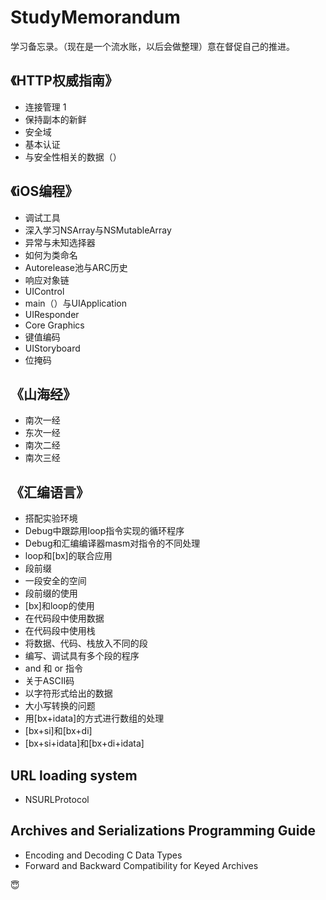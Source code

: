 # StudyMemorandum
学习备忘录。（现在是一个流水账，以后会做整理）意在督促自己的推进。

## 《HTTP权威指南》
- 连接管理 1
- 保持副本的新鲜
- 安全域
- 基本认证
- 与安全性相关的数据（）

## 《iOS编程》
- 调试工具
- 深入学习NSArray与NSMutableArray
- 异常与未知选择器
- 如何为类命名
- Autorelease池与ARC历史
- 响应对象链
- UIControl
- main（）与UIApplication
- UIResponder
- Core Graphics
- 键值编码
- UIStoryboard
- 位掩码

## 《山海经》
- 南次一经
- 东次一经
- 南次二经
- 南次三经

## 《汇编语言》
- 搭配实验环境
- Debug中跟踪用loop指令实现的循环程序
- Debug和汇编编译器masm对指令的不同处理
- loop和[bx]的联合应用
- 段前缀
- 一段安全的空间
- 段前缀的使用
- [bx]和loop的使用
- 在代码段中使用数据
- 在代码段中使用栈
- 将数据、代码、栈放入不同的段
- 编写、调试具有多个段的程序
- and 和 or 指令
- 关于ASCII码
- 以字符形式给出的数据
- 大小写转换的问题
- 用[bx+idata]的方式进行数组的处理
- [bx+si]和[bx+di]
- [bx+si+idata]和[bx+di+idata]

## URL loading system
- NSURLProtocol

## Archives and Serializations Programming Guide
- Encoding and Decoding C Data Types
- Forward and Backward Compatibility for Keyed Archives

😇
